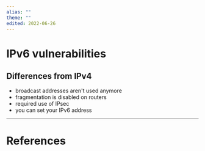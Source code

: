 ```yaml
---
alias: ""
theme: ""
edited: 2022-06-26
---
```

# IPv6 vulnerabilities
## Differences from IPv4
- broadcast addresses aren't used anymore
- fragmentation is disabled on routers
- required use of IPsec
- you can set your IPv6 address
---
# References